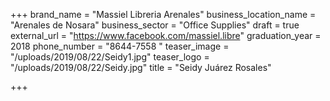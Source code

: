 +++
brand_name = "Massiel Libreria Arenales"
business_location_name = "Arenales de Nosara"
business_sector = "Office Supplies"
draft = true
external_url = "https://www.facebook.com/massiel.libre"
graduation_year = 2018
phone_number = "8644-7558 "
teaser_image = "/uploads/2019/08/22/Seidy1.jpg"
teaser_logo = "/uploads/2019/08/22/Seidy.jpg"
title = "Seidy Juárez Rosales"

+++
